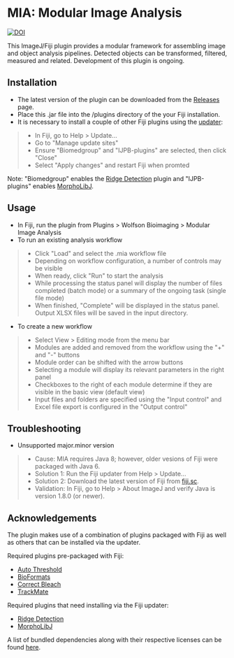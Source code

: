 MIA: Modular Image Analysis
=========================
[![DOI](https://zenodo.org/badge/DOI/10.5281/zenodo.1201372.svg)](https://doi.org/10.5281/zenodo.1201320)

This ImageJ/Fiji plugin provides a modular framework for assembling image and object analysis pipelines.  Detected objects can be transformed, filtered, measured and related.  Development of this plugin is ongoing.


Installation
------------
- The latest version of the plugin can be downloaded from the [Releases](https://github.com/SJCross/ModularImageAnalysis/releases) page.
- Place this .jar file into the /plugins directory of the your Fiji installation.
- It is necessary to install a couple of other Fiji plugins using the [updater](http://imagej.net/Updater):
> - In Fiji, go to Help > Update...
> - Go to "Manage update sites"
> - Ensure "Biomedgroup" and "IJPB-plugins" are selected, then click "Close"
> - Select "Apply changes" and restart Fiji when promted

Note: "Biomedgroup" enables the [Ridge Detection](https://github.com/thorstenwagner/ij-ridgedetection) plugin and "IJPB-plugins" enables [MorphoLibJ](https://github.com/ijpb/MorphoLibJ).


Usage
-----
- In Fiji, run the plugin from Plugins > Wolfson Bioimaging > Modular Image Analysis
- To run an existing analysis workflow
> - Click "Load" and select the .mia workflow file
> - Depending on workflow configuration, a number of controls may be visible
> - When ready, click "Run" to start the analysis
> - While processing the status panel will display the number of files completed (batch mode) or a summary of the ongoing task (single file mode)
> - When finished, "Complete" will be displayed in the status panel.  Output XLSX files will be saved in the input directory.
- To create a new workflow
> - Select View > Editing mode from the menu bar
> - Modules are added and removed from the workflow using the "+" and "-" buttons
> - Module order can be shifted with the arrow buttons
> - Selecting a module will display its relevant parameters in the right panel
> - Checkboxes to the right of each module determine if they are visible in the basic view (default view)
> - Input files and folders are specified using the "Input control" and Excel file export is configured in the "Output control"


Troubleshooting
---------------
- Unsupported major.minor version
> - Cause: MIA requires Java 8; however, older vesions of Fiji were packaged with Java 6.
> - Solution 1: Run the Fiji updater from Help > Update...
> - Solution 2: Download the latest version of  Fiji from [fiji.sc](http://fiji.sc).
> - Validation: In Fiji, go to Help > About ImageJ and verify Java is version 1.8.0 (or newer).


Acknowledgements
----------------
The plugin makes use of a combination of plugins packaged with Fiji as well as others that can be installed via the updater.

Required plugins pre-packaged with Fiji:
- [Auto Threshold](https://github.com/fiji/Auto_Threshold)
- [BioFormats](https://github.com/openmicroscopy/bioformats)
- [Correct Bleach](https://github.com/fiji/CorrectBleach)
- [TrackMate](https://github.com/fiji/TrackMate)

Required plugins that need installing via the Fiji updater:
- [Ridge Detection](https://github.com/thorstenwagner/ij-ridgedetection)
- [MorphoLibJ](https://github.com/ijpb/MorphoLibJ)

A list of bundled dependencies along with their respective licenses can be found [here](https://rawgit.com/SJCross/ModularImageAnalysis/master/target/site/dependencies.html).
